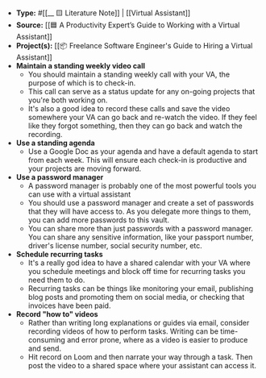 - **Type:** #[[__ 🟨 Literature Note]] | [[Virtual Assistant]]
- **Source:** [[🟦 A Productivity Expert’s Guide to Working with a Virtual Assistant]]
- **Project(s):** [[📦 Freelance Software Engineer's Guide to Hiring a Virtual Assistant]] 
- **Maintain a standing weekly video call**
    - You should maintain a standing weekly call with your VA, the purpose of which is to check-in.
    - This call can serve as a status update for any on-going projects that you're both working on.
    - It's also a good idea to record these calls and save the video somewhere your VA can go back and re-watch the video. If they feel like they forgot something, then they can go back and watch the recording.
- **Use a standing agenda**
    - Use a Google Doc as your agenda and have a default agenda to start from each week. This will ensure each check-in is productive and your projects are moving forward.
- **Use a password manager**
    - A password manager is probably one of the most powerful tools you can use with a virtual assistant
    - You should use a password manager and create a set of passwords that they will have access to. As you delegate more things to them, you can add more passwords to this vault.
    - You can share more than just passwords with a password manager. You can share any sensitive information, like your passport number, driver's license number, social security number, etc.
- **Schedule recurring tasks**
    - It's a really god idea to have a shared calendar with your VA where you schedule meetings and block off time for recurring tasks you need them to do.
    - Recurring tasks can be things like monitoring your email, publishing blog posts  and promoting them on social media, or checking that invoices have been paid.
- **Record "how to" videos**
    - Rather than writing long explanations or guides via email, consider recording videos of how to perform tasks. Writing can be time-consuming and error prone, where as a video is easier to produce and send.
    - Hit record on Loom and then narrate your way through a task. Then post the video to a shared space where your assistant can access it.
